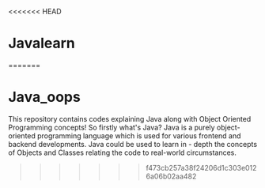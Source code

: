 <<<<<<< HEAD
# Javalearn
=======
# Java_oops
This repository contains codes explaining Java along with Object Oriented Programming concepts!
So firstly what's Java? Java is a purely object-oriented programming language which is used for various frontend and backend developments.
Java could be used to learn in - depth the concepts of Objects and Classes relating the code to real-world circumstances.
>>>>>>> f473cb257a38f24206d1c303e0126a06b02aa482
